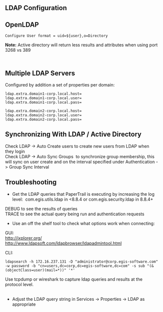 ## LDAP Configuration

 OpenLDAP 
-------------------

    Configure User format = uid=${user},o=Directory

**Note:** Active directory will return less results and attributes when
using port 3268 vs 389

\
 Multiple LDAP Servers
----------------------

Configured by addition a set of properties per domain:


```
ldap.extra.domain1-corp.local.host=
ldap.extra.domain1-corp.local.user=
ldap.extra.domain1-corp.local.pass=

ldap.extra.domain2-corp.local.host=
ldap.extra.domain2-corp.local.user=
ldap.extra.domain2-corp.local.pass=
```

Synchronizing With LDAP / Active Directory
------------------------------------------

Check LDAP -\> Auto Create users to create new users from LDAP when
they login\
 Check LDAP -\> Auto Sync Groups  to synchronize group membership, this
will sync on user create and on the interval specified under
Authentication -\> Group Sync Interval

Troubleshooting
---------------

-   Get the LDAP queries that PaperTrail is executing by increasing the
    log level:  com.egis.utils.ldap in \<8.8.4 or
    com.egis.security.ldap in 8.8.4+

DEBUG to see the results of queries\
 TRACE to see the actual query being run and authentication requests

-   Use an off the shelf tool to check what options work when
    connecting:

GUI:  
 <http://jxplorer.org/>  
 <http://www.ldapsoft.com/ldapbrowser/ldapadmintool.html>

 CLI:


`ldapsearch -h 172.16.237.131 -D "administrator@corp.egis-software.com" -w password -b "cn=users,dc=corp,dc=egis-software,dc=com" -s sub "(&(objectClass=user)(mail=*))" '*'`  


Use tcpdump or wireshark to capture ldap queries and results at the
protocol level.\
  

-   Adjust the LDAP query string in Services -\> Properties -\> LDAP as
    appropriate 

  

